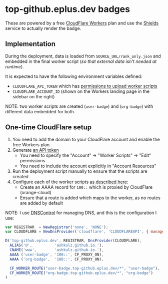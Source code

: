 # top-github.eplus.dev badges

These are powered by a free [CloudFlare Workers](https://workers.cloudflare.com) plan and use the [Shields](https://shields.io) service to actually render the badge.

## Implementation

During the deployment, data is loaded from `SOURCE_URL/rank_only.json` and embedded in the final worker script (_so that external data isn't needed at runtime_).

It is expected to have the following environment variables defined:
* `CLOUDFLARE_API_TOKEN` which has [permissions to upload worker scripts](https://api.cloudflare.com/#worker-script-upload-worker)
* `CLOUDFLARE_ACCOUNT_ID` (shown on the Workers landing page in the sidebar on the right)

NOTE: two worker scripts are created (`user-badge`) and (`org-badge`) with different data embedded for both.

## One-time CloudFlare setup

1. You need to add the domain to your CloudFlare account and enable the free Workers plan.
2. Generate [an API token](https://dash.cloudflare.com/profile/api-tokens)
    * You need to specify the "Account" -> "Worker Scripts" -> "Edit" permissions
    * You need to include the account explicitly in "Account Resources"
3. Run the deployment script manually to ensure that the scripts are created
4. Configure each of the worker scripts [as described here](https://developers.cloudflare.com/workers/platform/routes#custom-routes):
    * Create an AAAA record for `100::` which is proxied by CloudFlare (orange-cloud)
    * Ensure that a route is added which maps to the worker, as no routes are added by default

NOTE: I use [DNSControl](https://stackexchange.github.io/dnscontrol/) for managing DNS, and this is the configuration I use:

```js
var REGISTRAR  = NewRegistrar('none', 'NONE');
var CLOUDFLARE = NewDnsProvider('cloudflare', 'CLOUDFLAREAPI', { manage_workers: true });

D('top-github.eplus.dev', REGISTRAR, DnsProvider(CLOUDFLARE),
  ALIAS('@',          'ashkulz.github.io.'),
  CNAME('www',        'ashkulz.github.io.'),
  AAAA ('user-badge', '100::', CF_PROXY_ON),
  AAAA ('org-badge',  '100::', CF_PROXY_ON),

  CF_WORKER_ROUTE("user-badge.top-github.eplus.dev/*", "user-badge"),
  CF_WORKER_ROUTE("org-badge.top-github.eplus.dev/*", "org-badge")
)

```
